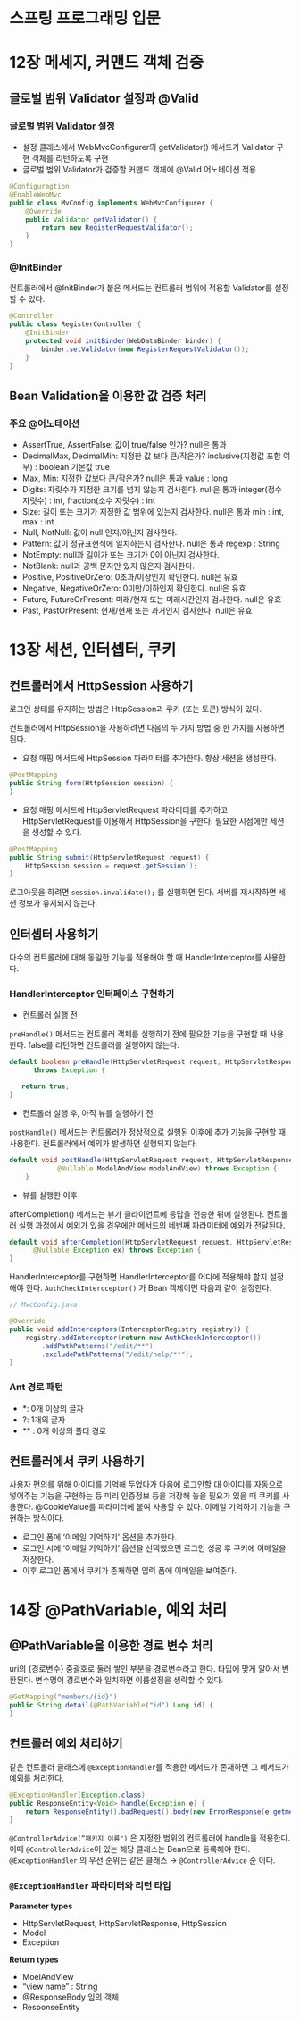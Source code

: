 # 스프링 프로그래밍 입문

# 12장 메세지, 커맨드 객체 검증

## 글로벌 범위 Validator 설정과 @Valid

### 글로벌 범위 Validator 설정

- 설정 클래스에서 WebMvcConfigurer의 getValidator() 메서드가 Validator 구현 객체를 리턴하도록 구현
- 글로벌 범위 Validator가 검증할 커맨드 객체에 @Valid 어노테이션 적용

```java
@Configuragtion
@EnableWebMvc
public class MvConfig implements WebMvcConfigurer {
	@Override
	public Validator getValidator() {
		return new RegisterRequestValidator();
	}
}
```

### @InitBinder

컨트롤러에서 @InitBinder가 붙은 메서드는 컨트롤러 범위에 적용할 Validator를 설정할 수 있다.

```java
@Controller
public class RegisterController {
	@InitBinder
	protected void initBinder(WebDataBinder binder) {
		binder.setValidator(new RegisterRequestValidator());
	}
}
```

## Bean Validation을 이용한 값 검증 처리

### 주요 @어노테이션

- AssertTrue, AssertFalse: 값이 true/false 인가? null은 통과
- DecimalMax, DecimalMin: 지정한 값 보다 큰/작은가? inclusive(지정값 포함 여부) : boolean 기본값 true
- Max, Min: 지정한 값보다 큰/작은가? null은 통과 value : long
- Digits: 자릿수가 지정한 크기를 넘지 않는지 검사한다. null은 통과 integer(정수 자릿수) : int, fraction(소수 자릿수) : int
- Size: 길이 또는 크기가 지정한 값 범위에 있는지 검사한다. null은 통과 min : int, max : int
- Null, NotNull: 값이 null 인지/아닌지 검사한다.
- Pattern: 값이 정규표현식에 일치하는지 검사한다. null은 통과 regexp : String
- NotEmpty: null과 길이가 또는 크기가 0이 아닌지 검사한다.
- NotBlank: null과 공백 문자만 있지 않은지 검사한다.
- Positive, PositiveOrZero: 0초과/이상인지 확인한다. null은 유효
- Negative, NegativeOrZero: 0미만/이하인지 확인한다. null은 유효
- Future, FutureOrPresent: 미래/현재 또는 미래시간인지 검사한다. null은 유효
- Past, PastOrPresent: 현재/현재 또는 과거인지 검사한다. null은 유효

# 13장 세션, 인터셉터, 쿠키

## 컨트롤러에서 HttpSession 사용하기

로그인 상태를 유지하는 방법은 HttpSession과 쿠키 (또는 토큰) 방식이 있다.

컨트롤러에서 HttpSession을 사용하려면 다음의 두 가지 방법 중 한 가지를 사용하면 된다.

- 요청 매핑 메서드에 HttpSession 파라미터를 추가한다. 항상 세션을 생성한다.

```java
@PostMapping
public String form(HttpSession session) {
}
```

- 요청 매핑 메서드에 HttpServletRequest 파라미터를 추가하고 HttpServletRequest를 이용해서 HttpSession을 구한다. 필요한 시점에만 세션을 생성할 수 있다.

```java
@PostMapping
public String submit(HttpServletRequest request) {
	HttpSession session = request.getSession();
}
```

로그아웃을 하려면 `session.invalidate();` 를 실행하면 된다. 서버를 재시작하면 세션 정보가 유지되지 않는다.

## 인터셉터 사용하기

다수의 컨트롤러에 대해 동일한 기능을 적용해야 할 때 HandlerInterceptor를 사용한다.

### HandlerInterceptor 인터페이스 구현하기

- 컨트롤러 실행 전

`preHandle()` 메서드는 컨트롤러 객체를 실행하기 전에 필요한 기능을 구현할 때 사용한다. false를 리턴하면 컨트롤러를 실행하지 않는다.

```java
default boolean preHandle(HttpServletRequest request, HttpServletResponse response, Object handler)
      throws Exception {

   return true;
}
```

- 컨트롤러 실행 후, 아직 뷰를 실행하기 전

`postHandle()` 메서드는 컨트롤러가 정상적으로 실행된 이후에 추가 기능을 구현할 때 사용한다. 컨트롤러에서 예외가 발생하면 실행되지 않는다.

```java
default void postHandle(HttpServletRequest request, HttpServletResponse response, Object handler,
			@Nullable ModelAndView modelAndView) throws Exception {
	}
```

- 뷰를 실행한 이후

afterCompletion() 메서드는 뷰가 클라이언트에 응답을 전송한 뒤에 실행된다. 컨트롤러 실행 과정에서 예외가 있을 경우에만 메서드의 네번째 파라미터에 예외가 전달된다.

```java
default void afterCompletion(HttpServletRequest request, HttpServletResponse response, Object handler,
      @Nullable Exception ex) throws Exception {
}
```

HandlerInterceptor를 구현하면 HandlerInterceptor를 어디에 적용해야 할지 설정해야 한다. `AuthCheckIntercceptor()` 가 Bean 객체이면 다음과 같이 설정한다.

```java
// MvcConfig.java

@Override
public void addInterceptors(InterceptorRegistry registry)) {
	registry.addInterceptor(return new AuthCheckIntercceptor())
		.addPathPatterns("/edit/**")
		.excludePathPatterns("/edit/help/**");
}
```

### Ant 경로 패턴

- *: 0개 이상의 글자
- ?: 1개의 글자
- ** : 0개 이상의 폴더 경로

## 컨트롤러에서 쿠키 사용하기

사용자 편의를 위해 아이디를 기억해 두었다가 다음에 로그인할 대 아이디를 자동으로 넣어주는 기능을 구현하는 등 미리 인증정보 등을 저장해 놓을 필요가 있을 때 쿠키를 사용한다. @CookieValue를 파라미터에 붙여 사용할 수 있다. 이메일 기억하기 기능을 구현하는 방식이다.

- 로그인 폼에 ‘이메일 기억하기' 옵션을 추가한다.
- 로그인 시에 ‘이메일 기억하기’ 옵션을 선택했으면 로그인 성공 후 쿠키에 이메일을 저장한다.
- 이후 로그인 폼에서 쿠키가 존재하면 입력 폼에 이메일을 보여준다.

# 14장 @PathVariable, 예외 처리

## @PathVariable을 이용한 경로 변수 처리

uri의 {경로변수} 중괄호로 둘러 쌓인 부분을 경로변수라고 한다. 타입에 맞게 알아서 변환된다. 변수명이 경로변수와 일치하면 이름설정을 생략할 수 있다.

```java
@GetMapping("members/{id}")
public String detail(@PathVariable("id") Long id) {
}
```

## 컨트롤러 예외 처리하기

같은 컨트롤러 클래스에 `@ExceptionHandler`를 적용한 메서드가 존재하면 그 메서드가 예외를 처리한다.

```java
@ExceptionHandler(Exception.class)
public ResponseEntity<Void> handle(Exception e) {
	return ResponseEntity().badRequest().body(new ErrorResponse(e.getmessage));
}
```

`@ControllerAdvice(”패키지 이름")` 은 지정한 범위의 컨트롤러에 handle을 적용한다. 이때 `@ControllerAdvice`이 있는 해당 클래스는 Bean으로 등록해야 한다. `@ExceptionHandler` 의 우선 순위는 같은 클래스 → `@ControllerAdvice` 순 이다.

### `@ExceptionHandler` 파라미터와 리턴 타입

**Parameter types**

- HttpServletRequest, HttpServletResponse, HttpSession
- Model
- Exception

**Return types**

- MoelAndView
- “view name” : String
- @ResponseBody 임의 객체
- ResponseEntity
